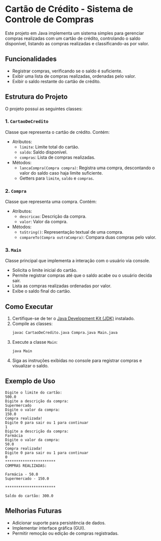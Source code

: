 # Cartão de Crédito - Sistema de Controle de Compras

Este projeto em Java implementa um sistema simples para gerenciar compras realizadas com um cartão de crédito, controlando o saldo disponível, listando as compras realizadas e classificando-as por valor.

## Funcionalidades
- Registrar compras, verificando se o saldo é suficiente.
- Exibir uma lista de compras realizadas, ordenadas pelo valor.
- Exibir o saldo restante do cartão de crédito.

## Estrutura do Projeto
O projeto possui as seguintes classes:

### 1. `CartaoDeCredito`
Classe que representa o cartão de crédito. Contém:
- Atributos:
  - `limite`: Limite total do cartão.
  - `saldo`: Saldo disponível.
  - `compras`: Lista de compras realizadas.
- Métodos:
  - `lancaCompra(Compra compra)`: Registra uma compra, descontando o valor do saldo caso haja limite suficiente.
  - Getters para `limite`, `saldo` e `compras`.

### 2. `Compra`
Classe que representa uma compra. Contém:
- Atributos:
  - `descricao`: Descrição da compra.
  - `valor`: Valor da compra.
- Métodos:
  - `toString()`: Representação textual de uma compra.
  - `compareTo(Compra outraCompra)`: Compara duas compras pelo valor.

### 3. `Main`
Classe principal que implementa a interação com o usuário via console.
- Solicita o limite inicial do cartão.
- Permite registrar compras até que o saldo acabe ou o usuário decida sair.
- Lista as compras realizadas ordenadas por valor.
- Exibe o saldo final do cartão.

## Como Executar
1. Certifique-se de ter o [Java Development Kit (JDK)](https://www.oracle.com/java/technologies/javase-jdk-downloads.html) instalado.
2. Compile as classes:
   ```bash
   javac CartaoDeCredito.java Compra.java Main.java
   ```
3. Execute a classe `Main`:
   ```bash
   java Main
   ```
4. Siga as instruções exibidas no console para registrar compras e visualizar o saldo.

## Exemplo de Uso
```plaintext
Digite o limite do cartão:
500.0
Digite a descrição da compra:
Supermercado
Digite o valor da compra:
150.0
Compra realizada!
Digite 0 para sair ou 1 para continuar
1
Digite a descrição da compra:
Farmácia
Digite o valor da compra:
50.0
Compra realizada!
Digite 0 para sair ou 1 para continuar
0
***********************
COMPRAS REALIZADAS:

Farmácia - 50.0
Supermercado - 150.0

***********************

Saldo do cartão: 300.0
```

## Melhorias Futuras
- Adicionar suporte para persistência de dados.
- Implementar interface gráfica (GUI).
- Permitir remoção ou edição de compras registradas.





